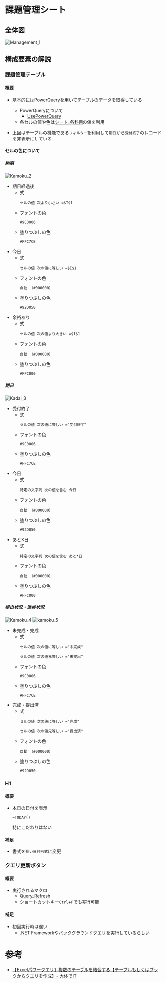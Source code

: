 # 課題管理シート
## 全体図
![Management_1](img/Management_1.png)

## 構成要素の解説
### 課題管理テーブル
#### 概要
* 基本的にはPowerQueryを用いてテーブルのデータを取得している
    * PowerQueryについて
        * [UsePowerQuery](UsePowerQuery.md)
    * 各セルの値や色は[シート_各科目](シート_各科目.md)の値を利用

* 上図はテーブルの機能である`フィルター`を利用して`期日`から`受付終了`のレコードを非表示にしている

#### セルの色について
##### 納期
![Kamoku_2](img/Kamoku_2.png)
* 期日経過後
  * 式 
    ```
    セルの値 次より小さい =$I$1
    ```
  * フォントの色
    ```
    #9C0006
    ```
  * 塗りつぶしの色
    ```
    #FFC7CE
    ```
* 今日
  * 式
    ```
    セルの値 次の値に等しい =$I$1
    ```
  * フォントの色
    ```
    自動 （#000000）
    ```
  * 塗りつぶしの色
    ```
    #92D050
    ```
* 余裕あり
  * 式
    ```
    セルの値 次の値より大きい =$I$1
    ```
  * フォントの色
    ```
    自動 （#000000）
    ```
  * 塗りつぶしの色
    ```
    #FFC000
    ```

##### 期日
![Kadai_3](img\Kamoku_3.png)
* 受付終了
  * 式 
    ```
    セルの値 次の値に等しい ="受付終了"
    ```
  * フォントの色
    ```
    #9C0006
    ```
  * 塗りつぶしの色
    ```
    #FFC7CE
    ```
* 今日
  * 式
    ```
    特定の文字列 次の値を含む 今日
    ```
  * フォントの色
    ```
    自動 （#000000）
    ```
  * 塗りつぶしの色
    ```
    #92D050
    ```
* あとX日
  * 式
    ```
    特定の文字列 次の値を含む あと*日
    ```
  * フォントの色
    ```
    自動 （#000000）
    ```
  * 塗りつぶしの色
    ```
    #FFC000
    ```

##### 提出状況・進捗状況
![Kamoku_4](img/kamoku_4.png)
![kamoku_5](img/kamoku_5.png)
* 未完成・完成
  * 式 
    ```
    セルの値 次の値に等しい ="未完成"
    ```
    ```
    セルの値 次の値兄等しい ="未提出"
    ```
  * フォントの色
    ```
    #9C0006
    ```
  * 塗りつぶしの色
    ```
    #FFC7CE
    ```
* 完成・提出済
  * 式
    ```
    セルの値 次の値に等しい ="完成"
    ```
    ```
    セルの値 次の値兄等しい ="提出済"
    ```
  * フォントの色
    ```
    自動 （#000000）
    ```
  * 塗りつぶしの色
    ```
    #92D050
    ```

### H1
#### 概要
* 本日の日付を表示
    ```
    =TODAY()
    ```
    特にこだわりはない
#### 補足
* 書式を`長い日付形式`に変更

### クエリ更新ボタン
#### 概要
* 実行されるマクロ
    * [Query_Refresh](bas\Query_Refresh.bas)
    * ショートカットキー`Ctrl`+`P`でも実行可能

#### 補足
* 初回実行時は遅い
    * .NET Frameworkやバックグラウンドクエリを実行しているらしい

# 参考
* [【Excelパワークエリ】複数のテーブルを結合する【テーブルもしくはブックからクエリを作成】- 大体でIT](https://daitaideit.com/excel-powerquery-join-multi-table/)
